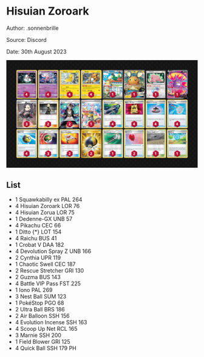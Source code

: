 # Hisuian Zoroark

Author: .sonnenbrille

Source: Discord

Date: 30th August 2023

![decklist](../../images/OBF/Hisuian%20Zoroark/1-%20Hisuian%20Zoroark.png)

## List

* 1 Squawkabilly ex PAL 264
* 4 Hisuian Zoroark LOR 76
* 4 Hisuian Zorua LOR 75
* 1 Dedenne-GX UNB 57
* 4 Pikachu CEC 66
* 1 Ditto {*} LOT 154
* 4 Raichu BUS 41
* 1 Crobat V DAA 182
* 4 Devolution Spray Z UNB 166
* 2 Cynthia UPR 119
* 1 Chaotic Swell CEC 187
* 2 Rescue Stretcher GRI 130
* 2 Guzma BUS 143
* 4 Battle VIP Pass FST 225
* 1 Iono PAL 269
* 3 Nest Ball SUM 123
* 1 PokéStop PGO 68
* 2 Ultra Ball BRS 186
* 2 Air Balloon SSH 156
* 4 Evolution Incense SSH 163
* 4 Scoop Up Net RCL 165
* 3 Marnie SSH 200
* 1 Field Blower GRI 125
* 4 Quick Ball SSH 179 PH